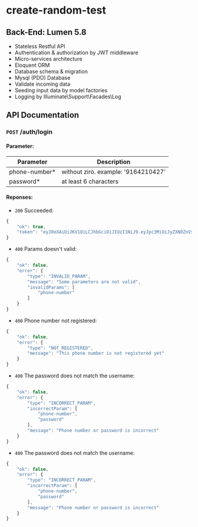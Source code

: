 # create-random-test

## Back-End: Lumen 5.8
- Stateless Restful API
- Authentication & authorization by JWT middleware
- Micro-services  architecture
- Eloquent ORM
- Database schema & migration
- Mysql (PDO) Database
- Validate incoming data
- Seeding input data by model factories
- Logging by Illuminate\Support\Facades\Log
## API Documentation
### `POST` /auth/login
#### Parameter:
Parameter | Description
--------- | -----------
phone-number* | without ziro. example: '9164210427'
password* | at least 6 characters

#### Reponses:
- `200` Succeeded:
```javascript
{
    "ok": true,
    "token": "eyJ0eXAiOiJKV1QiLCJhbGciOiJIUzI1NiJ9.eyJpc3MiOiJyZXN0ZnVsLWFwaS1sdW1lbiIsInN1YiI6ODEsImlhdCI6MTU1Mjg2MjA5OCwiZXhwIjoxNTUyODY1Njk4fQ.Y2ZajmVy2cFEJZyruP_Ewnf5U4V75MzlUkztAD25y3c"
}
```
- `400` Params doesn't valid:
```javascript
{
    "ok": false,
    "error": {
        "type": "INVALID_PARAM",
        "message": "Some parameters are not valid",
        "invalidParams": [
            "phone-number"
        ]
    }
}
```

- `400` Phone number not registered:
```javascript
{
    "ok": false,
    "error": {
        "type": "NOT_REGISTERED",
        "message": "This phone number is not registered yet"
    }
}
```

- `400` The password does not match the username:
```javascript
{
    "ok": false,
    "error": {
        "type": "INCORRECT_PARAM",
        "incorrectParam": [
            "phone-number",
            "password"
        ],
        "message": "Phone number or password is incorrect"
    }
}
```

- `400` The password does not match the username:
```javascript
{
    "ok": false,
    "error": {
        "type": "INCORRECT_PARAM",
        "incorrectParam": [
            "phone-number",
            "password"
        ],
        "message": "Phone number or password is incorrect"
    }
}
```
